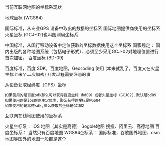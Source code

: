 当前互联网地图的坐标系现状

地球坐标 (WGS84)

国际标准，从专业GPS 设备中取出的数据的坐标系
国际地图提供商使用的坐标系
火星坐标 (GCJ-02)也叫国测局坐标系

中国标准，从国行移动设备中定位获取的坐标数据使用这个坐标系
国家规定： 国内出版的各种地图系统（包括电子形式），必须至少采用GCJ-02对地理位置进行首次加密。
百度坐标 (BD-09)

百度标准，百度 SDK，百度地图，Geocoding 使用
(本来就乱了，百度又在火星坐标上来个二次加密)
开发过程需要注意的事

从设备获取经纬度（GPS）坐标

	如果使用的是百度sdk那么可以获得百度坐标（bd09）或者火星坐标（GCJ02),默认是bd09
	如果使用的是ios的原生定位库，那么获得的坐标是WGS84
	如果使用的是高德sdk,那么获取的坐标是GCJ02
互联网在线地图使用的坐标系

火星坐标系：
		iOS 地图（其实是高德）
		Gogole地图
		搜搜、阿里云、高德地图
百度坐标系：
		当然只有百度地图
WGS84坐标系：
		国际标准，谷歌国外地图、osm地图等国外的地图一般都是这个